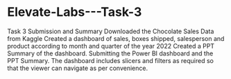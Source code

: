 # Elevate-Labs---Task-3
Task 3 Submission and Summary
Downloaded the Chocolate Sales Data from Kaggle
Created a dashboard of sales, boxes shipped, salesperson and product according to month and quarter of the year 2022
Created a PPT Summary of the dashboard. 
Submitting the Power BI dashboard and the PPT Summary. 
The dashboard includes slicers and filters as required so that the viewer can navigate as per convenience. 
